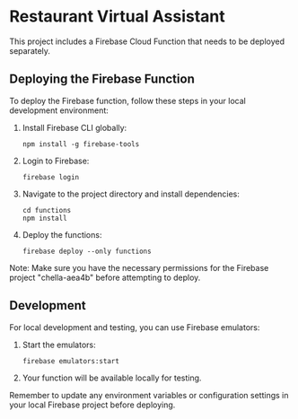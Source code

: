 # Restaurant Virtual Assistant

This project includes a Firebase Cloud Function that needs to be deployed separately.

## Deploying the Firebase Function

To deploy the Firebase function, follow these steps in your local development environment:

1. Install Firebase CLI globally:
   ```
   npm install -g firebase-tools
   ```

2. Login to Firebase:
   ```
   firebase login
   ```

3. Navigate to the project directory and install dependencies:
   ```
   cd functions
   npm install
   ```

4. Deploy the functions:
   ```
   firebase deploy --only functions
   ```

Note: Make sure you have the necessary permissions for the Firebase project "chella-aea4b" before attempting to deploy.

## Development

For local development and testing, you can use Firebase emulators:

1. Start the emulators:
   ```
   firebase emulators:start
   ```

2. Your function will be available locally for testing.

Remember to update any environment variables or configuration settings in your local Firebase project before deploying.